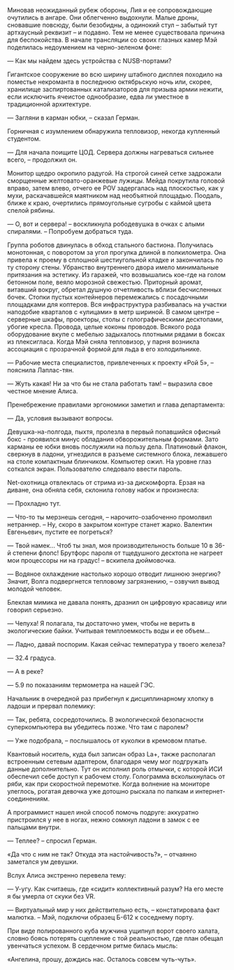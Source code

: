 Миновав неожиданный рубеж обороны, Лия и ее сопровождающие очутились в ангаре. Они облегченно выдохнули. Малые дроны, сновавшие повсюду, были безобидны, а одинокий стул – забытый тут артхаусный реквизит – и подавно. Тем не менее существовала причина для беспокойства. В начале трансляции со своих глазных камер Мэй поделилась недоумением на черно-зеленом фоне:  
  
— Как мы найдем здесь устройства с NUSB-портами?   
  
Гигантское сооружение во всю ширину штабного дисплея походило на поместье некроманта в последнюю октябрьскую ночь или, скорее, хранилище заспиртованных катализаторов для призыва армии нежити, если исключить ячеистое однообразие, едва ли уместное в традиционной архитектуре.  
  
— Загляни в карман юбки, – сказал Герман.  
  
Горничная с изумлением обнаружила тепловизор, некогда купленный студентом.    
  
— Для начала поищите ЦОД. Сервера должны нагреваться сильнее всего, – продолжил он.  
  
Монитор щедро окропило радугой. На строгой синей сетке задрожали сморщенные желтовато-оранжевые лужицы. Мейда покрутила головой вправо, затем влево, отчего ее POV задергалась над плоскостью, как у мухи, раскачавшейся маятником над необъятной площадью. Поодаль, ближе к краю, очертились прямоугольные сугробы с каймой цвета спелой рябины.

— О, вот и сервера! – воскликнула рободевушка в очках с алыми спиралями. – Попробуем добраться туда.  
  
Группа роботов двинулась в обход стального бастиона. Получилась монотонная, с поворотом за угол прогулка длиной в полкилометра. Она привела к проему в сплошной шестиугольной кладке и закончилась по ту сторону стены. Убранство внутреннего двора имело минимальные притязания на эстетику. Из гаражей, что возвышались кое-где на голом бетонном поле, веяло морозной свежестью. Приторный аромат, витавший вокруг, обретал душную отчетливость вблизи бесчисленных бочек. Стопки пустых контейнеров перемежались с посадочными площадками для коптеров. Вся инфраструктура разбивалась на участки наподобие кварталов с «улицами» в метр шириной. В самом центре – серверные шкафы, проекторы, столы с голографическими десктопами, убогие кресла. Провода, целые коконы проводов. Всякого рода оборудование вкупе с мебелью задыхалось плотными рядами в боксах из плексигласа. Когда Мэй сняла тепловизор, у парня возникла ассоциация с прозрачной формой для льда в его холодильнике.  
  
— Рабочие места специалистов, привлеченных к проекту «Рой 5», – пояснила Лаплас-тян.

— Жуть какая! Ни за что бы не стала работать там! – выразила свое честное мнение Алиса.  
  
Пренебрежение правилами эргономики заметил и глава департамента:  
  
— Да, условия вызывают вопросы.  
  
Девушка-на-полгода, пыхтя, пролезла в первый попавшийся офисный бокс - проявился минус обладания обворожительным формами. Зато карманы ее юбки вновь послужили на пользу дела. Платиновый флакон, сверкнув в ладони, угнездился в разъеме системного блока, лежавшего на столе компактным блинчиком. Компьютер ожил. На уровне глаз соткался экран. Пользователю следовало ввести пароль.  
  
Net-охотница отвлеклась от стрима из-за дискомфорта. Ерзая на диване, она обняла себя, склонила голову набок и произнесла:

— Прохладно тут.

— Что-то ты мерзнешь сегодня, – нарочито-озабоченно промолвил нетраннер. – Ну, скоро в закрытом контуре станет жарко. Валентин Евгеньевич, пустите ее погреться?

— Твой намек... Чтоб ты знал, моя производительность больше 10 в 36-й степени флопс! Брутфорс пароля от тщедушного десктопа не нагреет мои процессоры ни на градус! – вскипела дюймовочка.

— Водяное охлаждение настолько хорошо отводит лишнюю энергию? Значит, Волга подвергнется тепловому загрязнению, – озвучил вывод молодой человек.

Блеклая мимика не давала понять, дразнил он цифровую красавицу или говорил серьезно.

— Чепуха! Я полагала, ты достаточно умен, чтобы не верить в экологические байки. Учитывая темплоемкость воды и ее объем...

— Ладно, давай поспорим. Какая сейчас температура у твоего железа?

— 32.4 градуса.

— А в реке?

— 5.9 по показаниям термометра на нашей ГЭС.

Начальник в очередной раз прибегнул к дисциплинарному хлопку в ладоши и прервал полемику:

— Так, ребята, сосредоточились. В экологической безопасности суперкомпьютера вы убедитесь позже. Что там с паролем?

— Уже подобрала, – послышалось от куколки в кремовом платье.

Квантовый носитель, куда был записан образ La+, также располагал встроенным сетевым адаптером, благодаря чему мог подгружать данные дополнительно. Тут он исполнил роль отмычки, с которой ИСИ обеспечил себе доступ к рабочем столу. Голограмма всколыхнулась от ряби, как при скоростной перемотке. Когда волнение на мониторе улеглось, рогатая девочка уже дотошно рыскала по папкам и интернет-соединениям. 

А программист нашел иной способ помочь подруге: аккуратно пристроился у нее в ногах, нежно сомкнул ладони в замок с ее пальцами внутри.

— Теплее? – спросил Герман.

«Да что с ним не так? Откуда эта настойчивость?», – отчаянно заметался ум девушки.

Вслух Алиса экстренно перевела тему:

— У-угу. Как считаешь, где «сидит» коллективный разум? На его месте я бы умерла от скуки без VR.

— Виртуальный мир у них действительно есть, – констатировала факт малютка. – Мэй, подключи образец Б-612 к соседнему порту. 

При виде полированного куба мужчина ущипнул ворот своего халата, словно боясь потерять сцепление с той реальностью, где план обещал увенчаться успехом. В сердечном ритме билась мысль:

«Ангелина, прошу, дождись нас. Осталось совсем чуть-чуть».